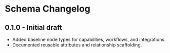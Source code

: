 # Schema Changelog

## 0.1.0 - Initial draft
- Added baseline node types for capabilities, workflows, and integrations.
- Documented reusable attributes and relationship scaffolding.
